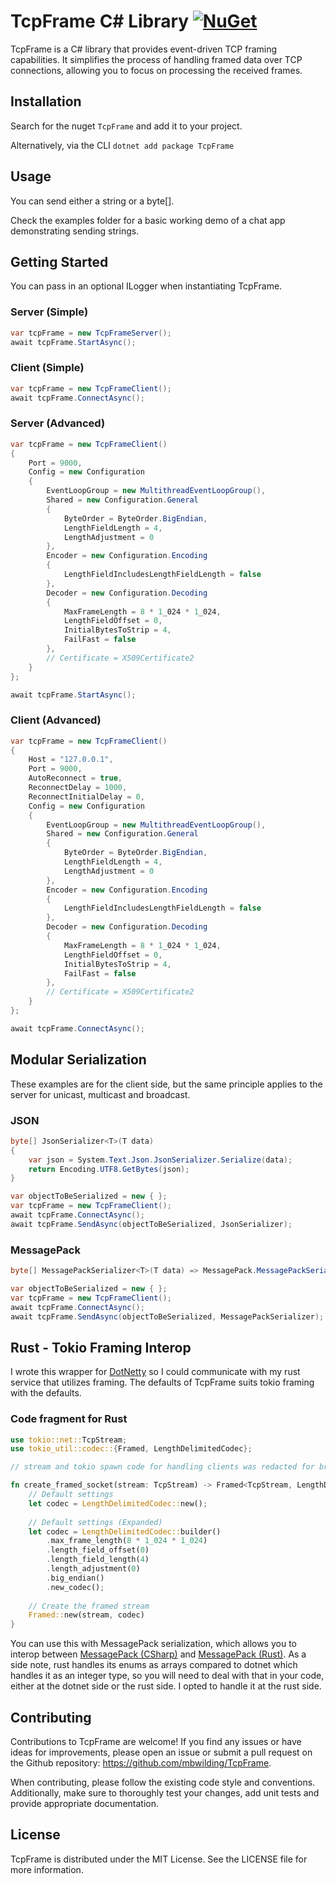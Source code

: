 ﻿# TcpFrame C# Library [![NuGet](https://img.shields.io/nuget/v/TcpFrame?style=plastic)](https://www.nuget.org/packages/TcpFrame/)

TcpFrame is a C# library that provides event-driven TCP framing capabilities. It simplifies the process of handling framed data over TCP connections, allowing you to focus on processing the received frames.

## Installation

Search for the nuget `TcpFrame` and add it to your project.

Alternatively, via the CLI `dotnet add package TcpFrame`

## Usage

You can send either a string or a byte[].

Check the examples folder for a basic working demo of a chat app demonstrating sending strings.

## Getting Started

You can pass in an optional ILogger when instantiating TcpFrame.

### Server (Simple)

```csharp
var tcpFrame = new TcpFrameServer();
await tcpFrame.StartAsync();
```

### Client (Simple)

```csharp
var tcpFrame = new TcpFrameClient();
await tcpFrame.ConnectAsync();
```

### Server (Advanced)

```csharp
var tcpFrame = new TcpFrameClient()
{
    Port = 9000,
    Config = new Configuration
    {
        EventLoopGroup = new MultithreadEventLoopGroup(),
        Shared = new Configuration.General
        {
            ByteOrder = ByteOrder.BigEndian,
            LengthFieldLength = 4,
            LengthAdjustment = 0
        },
        Encoder = new Configuration.Encoding
        {
            LengthFieldIncludesLengthFieldLength = false
        },
        Decoder = new Configuration.Decoding
        {
            MaxFrameLength = 8 * 1_024 * 1_024,
            LengthFieldOffset = 0,
            InitialBytesToStrip = 4,
            FailFast = false
        },
        // Certificate = X509Certificate2
    }
};

await tcpFrame.StartAsync();
```

### Client (Advanced)

```csharp
var tcpFrame = new TcpFrameClient()
{
    Host = "127.0.0.1",
    Port = 9000,
    AutoReconnect = true,
    ReconnectDelay = 1000,
    ReconnectInitialDelay = 0,
    Config = new Configuration
    {
        EventLoopGroup = new MultithreadEventLoopGroup(),
        Shared = new Configuration.General
        {
            ByteOrder = ByteOrder.BigEndian,
            LengthFieldLength = 4,
            LengthAdjustment = 0
        },
        Encoder = new Configuration.Encoding
        {
            LengthFieldIncludesLengthFieldLength = false
        },
        Decoder = new Configuration.Decoding
        {
            MaxFrameLength = 8 * 1_024 * 1_024,
            LengthFieldOffset = 0,
            InitialBytesToStrip = 4,
            FailFast = false
        },
        // Certificate = X509Certificate2
    }
};

await tcpFrame.ConnectAsync();
```

## Modular Serialization

These examples are for the client side, but the same principle applies to the server for unicast, multicast and broadcast.

### JSON

```csharp
byte[] JsonSerializer<T>(T data)
{
    var json = System.Text.Json.JsonSerializer.Serialize(data);
    return Encoding.UTF8.GetBytes(json);
}

var objectToBeSerialized = new { };
var tcpFrame = new TcpFrameClient();
await tcpFrame.ConnectAsync();
await tcpFrame.SendAsync(objectToBeSerialized, JsonSerializer);
```

### MessagePack

```csharp
byte[] MessagePackSerializer<T>(T data) => MessagePack.MessagePackSerializer.Serialize(data);

var objectToBeSerialized = new { };
var tcpFrame = new TcpFrameClient();
await tcpFrame.ConnectAsync();
await tcpFrame.SendAsync(objectToBeSerialized, MessagePackSerializer);
```

## Rust - Tokio Framing Interop

I wrote this wrapper for [DotNetty](https://github.com/Azure/DotNetty) so I could communicate with my rust service that utilizes framing. The defaults of TcpFrame suits tokio framing with the defaults.

### Code fragment for Rust

```rust
use tokio::net::TcpStream;
use tokio_util::codec::{Framed, LengthDelimitedCodec};

// stream and tokio spawn code for handling clients was redacted for brevity

fn create_framed_socket(stream: TcpStream) -> Framed<TcpStream, LengthDelimitedCodec> {
    // Default settings
    let codec = LengthDelimitedCodec::new();
    
    // Default settings (Expanded)
    let codec = LengthDelimitedCodec::builder()
        .max_frame_length(8 * 1_024 * 1_024)
        .length_field_offset(0)
        .length_field_length(4)
        .length_adjustment(0)
        .big_endian()
        .new_codec();
    
    // Create the framed stream
    Framed::new(stream, codec)
}
```

You can use this with MessagePack serialization, which allows you to interop between [MessagePack (CSharp)](https://github.com/neuecc/MessagePack-CSharp) and [MessagePack (Rust)](https://github.com/3Hren/msgpack-rust).
As a side note, rust handles its enums as arrays compared to dotnet which handles it as an integer type, so you will need to deal with that in your code, either at the dotnet side or the rust side. I opted to handle it at the rust side.

## Contributing

Contributions to TcpFrame are welcome! If you find any issues or have ideas for improvements, please open an issue or submit a pull request on the Github repository: https://github.com/mbwilding/TcpFrame.

When contributing, please follow the existing code style and conventions. Additionally, make sure to thoroughly test your changes, add unit tests and provide appropriate documentation.

## License

TcpFrame is distributed under the MIT License. See the LICENSE file for more information.

